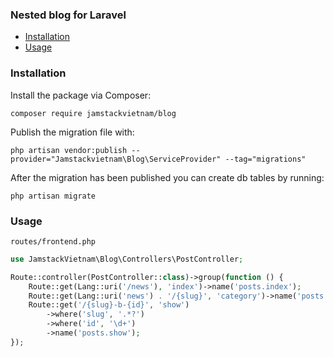 ### Nested blog for Laravel

- [Installation](#installation)
- [Usage](#usage)

### Installation

Install the package via Composer:

```
composer require jamstackvietnam/blog
```

Publish the migration file with:

```
php artisan vendor:publish --provider="Jamstackvietnam\Blog\ServiceProvider" --tag="migrations"
```

After the migration has been published you can create db tables by running:

```
php artisan migrate
```

### Usage


`routes/frontend.php`
```php
use JamstackVietnam\Blog\Controllers\PostController;

Route::controller(PostController::class)->group(function () {
    Route::get(Lang::uri('/news'), 'index')->name('posts.index');
    Route::get(Lang::uri('news') . '/{slug}', 'category')->name('posts.category');
    Route::get('/{slug}-b-{id}', 'show')
        ->where('slug', '.*?')
        ->where('id', '\d+')
        ->name('posts.show');
});
```
